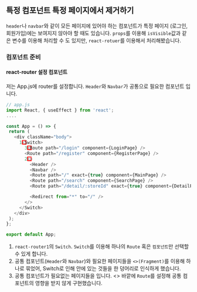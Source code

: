 ## 특정 컴포넌트 특정 페이지에서 제거하기

`header`나 `navbar`와 같이 모든 페이지에 있어야 하는 컴포넌트가 특정 페이지 (로그인, 회원가입)에는 보여지지 않아야 할 때도 있습니다.
`props`를 이용해 `isVisible`값과 같은 변수를 이용해 처리할 수 도 있지만, `react-rotuer`를 이용해서 처리해봤습니다.

### 컴포넌트 준비

#### react-router 설정 컴포넌트

저는 App.js에 router를 설정합니다. `Header`와 `Navbar`가 공통으로 필요한 컴포넌트 입니다.

```javascript
// app.js
import React, { useEffect } from 'react';
....

const App = () => {
 return (
   <div className="body">
     1️⃣<Switch>
       3️⃣<Route path="/login" component={LoginPage} />
       <Route path="/register" component={RegisterPage} />
       2️⃣<>
         <Header />
         <Navbar />
         <Route path="/" exact={true} component={MainPage} />
         <Route path="/search" component={SearchPage} />
         <Route path="/detail/:storeId" exact={true} component={DetailPage} />

         <Redirect from="*" to="/" />
       </>
     </Switch>
   </div>
 );
};

export default App;
```

1. `react-router1`의 `Switch`.
   `Switch`를 이용해 하나의 `Route` 혹은 `컴포넌트`만 선택할 수 있게 합니다.
2. 공통 컴포넌트(`Header`와 `Navbar`)와 필요한 페이지들을 `<>(Fragment)`를 이용해 하나로 묶었어, Switch로 인해 안에 있는 것들을 한 덩어리로 인식하게 했습니다.
3. 공통 컴포넌트가 필요없는 페이지들을 입니다. <> 바깥에 `Route`를 설정해 공통 컴포넌트의 영향을 받지 않게 구현했습니다.
